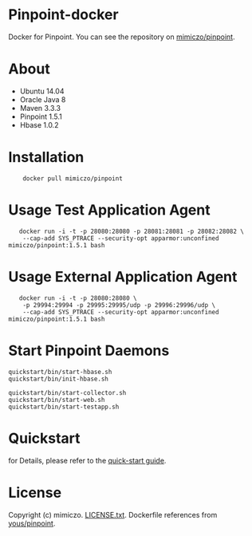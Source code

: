 # Pinpoint-docker
Docker for Pinpoint. You can see the repository on [mimiczo/pinpoint](https://hub.docker.com/r/mimiczo/pinpoint-docker).

# About

* Ubuntu 14.04
* Oracle Java 8
* Maven 3.3.3
* Pinpoint 1.5.1
* Hbase 1.0.2

# Installation

```
    docker pull mimiczo/pinpoint
```

# Usage Test Application Agent

```
   docker run -i -t -p 28080:28080 -p 28081:28081 -p 28082:28082 \
    --cap-add SYS_PTRACE --security-opt apparmor:unconfined mimiczo/pinpoint:1.5.1 bash
```

# Usage External Application Agent

```
   docker run -i -t -p 28080:28080 \
    -p 29994:29994 -p 29995:29995/udp -p 29996:29996/udp \
    --cap-add SYS_PTRACE --security-opt apparmor:unconfined mimiczo/pinpoint:1.5.1 bash
```

# Start Pinpoint Daemons

```
quickstart/bin/start-hbase.sh
quickstart/bin/init-hbase.sh

quickstart/bin/start-collector.sh
quickstart/bin/start-web.sh
quickstart/bin/start-testapp.sh
```

# Quickstart

for Details, please refer to the [quick-start guide](https://github.com/naver/pinpoint/blob/master/quickstart/README.md).

# License

Copyright (c) mimiczo. [LICENSE.txt](https://github.com/mimiczo/pinpoint-docker/license.txt).
Dockerfile references from [yous/pinpoint](https://hub.docker.com/r/yous/pinpoint).
